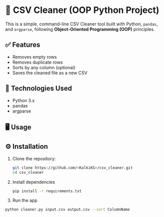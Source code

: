 # 🧹 CSV Cleaner (OOP Python Project)

This is a simple, command-line CSV Cleaner tool built with Python, `pandas`, and `argparse`, following **Object-Oriented Programming (OOP)** principles.

## ✅ Features
- Removes empty rows
- Removes duplicate rows
- Sorts by any column (optional)
- Saves the cleaned file as a new CSV

## 🧠 Technologies Used
- Python 3.x
- pandas
- argparse

## 🖥 Usage

## ⚙️ Installation
1. Clone the repository:
   ```bash
   git clone https://github.com/<KalkiKS>/csv_cleaner.git
   cd csv_cleaner

2. Install dependencies
   ```bash
   pip install -r requirements.txt
   
3. Run the app
  ```bash
  python cleaner.py input.csv output.csv --sort ColumnName
